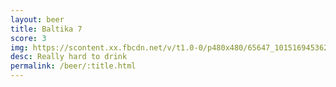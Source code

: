 ```yaml
---
layout: beer
title: Baltika 7
score: 3
img: https://scontent.xx.fbcdn.net/v/t1.0-0/p480x480/65647_10151694536248745_526286442_n.jpg?oh=bd695377ef572eb88b4056b963e9fc57&oe=5881FBAD
desc: Really hard to drink
permalink: /beer/:title.html
---
```

